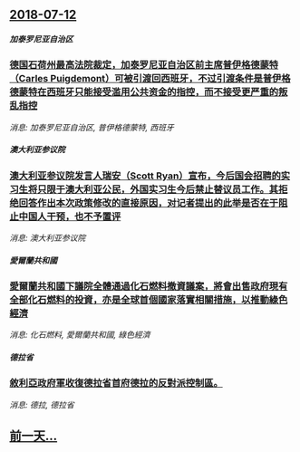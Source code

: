 ## [2018-07-12](/news/2018/07/12/index.md)

##### 加泰罗尼亚自治区
### [德国石荷州最高法院裁定，加泰罗尼亚自治区前主席普伊格德蒙特（Carles Puigdemont）可被引渡回西班牙，不过引渡条件是普伊格德蒙特在西班牙只能接受滥用公共资金的指控，而不接受更严重的叛乱指控 ](/news/2018/07/12/德国石荷州最高法院裁定-加泰罗尼亚自治区前主席普伊格德蒙特-Carles-Puigdemont-可被引渡回西班牙-不过引.md)
_消息: 加泰罗尼亚自治区, 普伊格德蒙特, 西班牙_

##### 澳大利亚参议院
### [澳大利亚参议院发言人瑞安（Scott Ryan）宣布，今后国会招聘的实习生将只限于澳大利亚公民，外国实习生今后禁止替议员工作。其拒绝回答作出本次政策修改的直接原因，对记者提出的此举是否在于阻止中国人干预，也不予置评 ](/news/2018/07/12/澳大利亚参议院发言人瑞安-Scott-Ryan-宣布-今后国会招聘的实习生将只限于澳大利亚公民-外国实习生今后禁止替议员.md)
_消息: 澳大利亚参议院_

##### 愛爾蘭共和國
### [愛爾蘭共和國下議院全體通過化石燃料撤資議案，將會出售政府現有全部化石燃料的投資，亦是全球首個國家落實相關措施，以推動綠色經濟 ](/news/2018/07/12/愛爾蘭共和國下議院全體通過化石燃料撤資議案-將會出售政府現有全部化石燃料的投資-亦是全球首個國家落實相關措施-以推動綠色.md)
_消息: 化石燃料, 愛爾蘭共和國, 綠色經濟_

##### 德拉省
### [敘利亞政府軍收復德拉省首府德拉的反對派控制區。 ](/news/2018/07/12/敘利亞政府軍收復德拉省首府德拉的反對派控制區.md)
_消息: 德拉, 德拉省_

## [前一天...](/news/2018/07/10/index.md)

